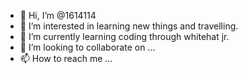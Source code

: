 - 👋 Hi, I’m @1614114
- 👀 I’m interested in learning new things and travelling.
- 🌱 I’m currently learning coding through whitehat jr.
- 💞️ I’m looking to collaborate on ...
- 📫 How to reach me ...

<!---
1614114/1614114 is a ✨ special ✨ repository because its `README.md` (this file) appears on your GitHub profile.
You can click the Preview link to take a look at your changes.
--->

